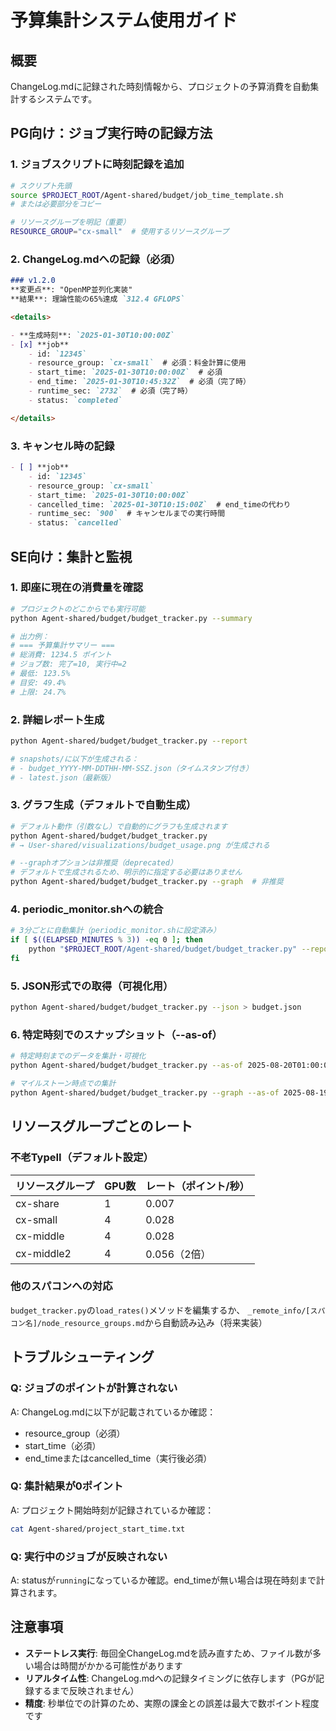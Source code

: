 # 予算集計システム使用ガイド

## 概要
ChangeLog.mdに記録された時刻情報から、プロジェクトの予算消費を自動集計するシステムです。

## PG向け：ジョブ実行時の記録方法

### 1. ジョブスクリプトに時刻記録を追加
```bash
# スクリプト先頭
source $PROJECT_ROOT/Agent-shared/budget/job_time_template.sh
# または必要部分をコピー

# リソースグループを明記（重要）
RESOURCE_GROUP="cx-small"  # 使用するリソースグループ
```

### 2. ChangeLog.mdへの記録（必須）
```markdown
### v1.2.0
**変更点**: "OpenMP並列化実装"
**結果**: 理論性能の65%達成 `312.4 GFLOPS`

<details>

- **生成時刻**: `2025-01-30T10:00:00Z`
- [x] **job**
    - id: `12345`
    - resource_group: `cx-small`  # 必須：料金計算に使用
    - start_time: `2025-01-30T10:00:00Z`  # 必須
    - end_time: `2025-01-30T10:45:32Z`  # 必須（完了時）
    - runtime_sec: `2732`  # 必須（完了時）
    - status: `completed`

</details>
```

### 3. キャンセル時の記録
```markdown
- [ ] **job**
    - id: `12345`
    - resource_group: `cx-small`
    - start_time: `2025-01-30T10:00:00Z`
    - cancelled_time: `2025-01-30T10:15:00Z`  # end_timeの代わり
    - runtime_sec: `900`  # キャンセルまでの実行時間
    - status: `cancelled`
```

## SE向け：集計と監視

### 1. 即座に現在の消費量を確認
```bash
# プロジェクトのどこからでも実行可能
python Agent-shared/budget/budget_tracker.py --summary

# 出力例：
# === 予算集計サマリー ===
# 総消費: 1234.5 ポイント
# ジョブ数: 完了=10, 実行中=2
# 最低: 123.5%
# 目安: 49.4%
# 上限: 24.7%
```

### 2. 詳細レポート生成
```bash
python Agent-shared/budget/budget_tracker.py --report

# snapshots/に以下が生成される：
# - budget_YYYY-MM-DDTHH-MM-SSZ.json（タイムスタンプ付き）
# - latest.json（最新版）
```

### 3. グラフ生成（デフォルトで自動生成）
```bash
# デフォルト動作（引数なし）で自動的にグラフも生成されます
python Agent-shared/budget/budget_tracker.py
# → User-shared/visualizations/budget_usage.png が生成される

# --graphオプションは非推奨（deprecated）
# デフォルトで生成されるため、明示的に指定する必要はありません
python Agent-shared/budget/budget_tracker.py --graph  # 非推奨
```

### 4. periodic_monitor.shへの統合
```bash
# 3分ごとに自動集計（periodic_monitor.shに設定済み）
if [ $((ELAPSED_MINUTES % 3)) -eq 0 ]; then
    python "$PROJECT_ROOT/Agent-shared/budget/budget_tracker.py" --report
fi
```

### 5. JSON形式での取得（可視化用）
```bash
python Agent-shared/budget/budget_tracker.py --json > budget.json
```

### 6. 特定時刻でのスナップショット（--as-of）
```bash
# 特定時刻までのデータを集計・可視化
python Agent-shared/budget/budget_tracker.py --as-of 2025-08-20T01:00:00Z

# マイルストーン時点での集計
python Agent-shared/budget/budget_tracker.py --graph --as-of 2025-08-19T23:30:00Z
```

## リソースグループごとのレート

### 不老TypeII（デフォルト設定）
| リソースグループ | GPU数 | レート（ポイント/秒） |
|---------------|------|-------------------|
| cx-share      | 1    | 0.007            |
| cx-small      | 4    | 0.028            |
| cx-middle     | 4    | 0.028            |
| cx-middle2    | 4    | 0.056（2倍）      |

### 他のスパコンへの対応
`budget_tracker.py`の`load_rates()`メソッドを編集するか、
`_remote_info/[スパコン名]/node_resource_groups.md`から自動読み込み（将来実装）

## トラブルシューティング

### Q: ジョブのポイントが計算されない
A: ChangeLog.mdに以下が記載されているか確認：
- resource_group（必須）
- start_time（必須）
- end_timeまたはcancelled_time（実行後必須）

### Q: 集計結果が0ポイント
A: プロジェクト開始時刻が記録されているか確認：
```bash
cat Agent-shared/project_start_time.txt
```

### Q: 実行中のジョブが反映されない
A: statusが`running`になっているか確認。end_timeが無い場合は現在時刻まで計算されます。

## 注意事項

- **ステートレス実行**: 毎回全ChangeLog.mdを読み直すため、ファイル数が多い場合は時間がかかる可能性があります
- **リアルタイム性**: ChangeLog.mdへの記録タイミングに依存します（PGが記録するまで反映されません）
- **精度**: 秒単位での計算のため、実際の課金との誤差は最大で数ポイント程度です